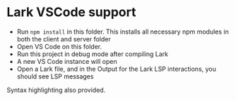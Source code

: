# Lark VSCode support

- Run `npm install` in this folder. This installs all necessary npm modules in both the client and server folder
- Open VS Code on this folder.
- Run this project in debug mode after compiling Lark
- A new VS Code instance will open
- Open a Lark file, and in the Output for the Lark LSP interactions, you should see
  LSP messages

Syntax highlighting also provided.